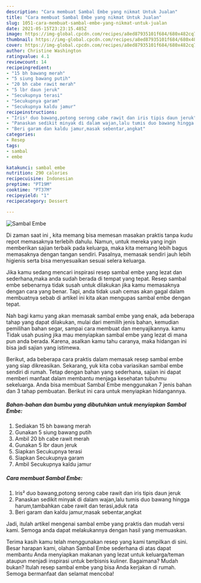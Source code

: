 ```yaml
---
description: "Cara membuat Sambal Embe yang nikmat Untuk Jualan"
title: "Cara membuat Sambal Embe yang nikmat Untuk Jualan"
slug: 1051-cara-membuat-sambal-embe-yang-nikmat-untuk-jualan
date: 2021-05-15T23:23:15.485Z
image: https://img-global.cpcdn.com/recipes/a8ed87935101f684/680x482cq70/sambal-embe-foto-resep-utama.jpg
thumbnail: https://img-global.cpcdn.com/recipes/a8ed87935101f684/680x482cq70/sambal-embe-foto-resep-utama.jpg
cover: https://img-global.cpcdn.com/recipes/a8ed87935101f684/680x482cq70/sambal-embe-foto-resep-utama.jpg
author: Christine Washington
ratingvalue: 4.1
reviewcount: 14
recipeingredient:
- "15 bh bawang merah"
- "5 siung bawang putih"
- "20 bh cabe rawit merah"
- "5 lbr daun jeruk"
- "Secukupnya terasi"
- "Secukupnya garam"
- "Secukupnya kaldu jamur"
recipeinstructions:
- "Iris² duo bawang,potong serong cabe rawit dan iris tipis daun jeruk"
- "Panaskan sedikit minyak di dalam wajan,lalu tumis duo bawang hingga harum,tambahkan cabe rawit dan terasi,aduk rata"
- "Beri garam dan kaldu jamur,masak sebentar,angkat"
categories:
- Resep
tags:
- sambal
- embe

katakunci: sambal embe 
nutrition: 290 calories
recipecuisine: Indonesian
preptime: "PT19M"
cooktime: "PT37M"
recipeyield: "1"
recipecategory: Dessert

---
```



![Sambal Embe](https://img-global.cpcdn.com/recipes/a8ed87935101f684/680x482cq70/sambal-embe-foto-resep-utama.jpg)

Di zaman  saat ini , kita memang bisa memesan masakan praktis tanpa kudu repot memasaknya terlebih dahulu. Namun, untuk mereka yang ingin memberikan sajian terbaik pada keluarga, maka kita memang lebih bagus memasaknya dengan tangan sendiri. Pasalnya, memasak sendiri jauh lebih higienis serta bisa menyesuaikan sesuai selera keluarga.

Jika kamu sedang mencari inspirasi resep sambal embe yang lezat dan sederhana,maka anda sudah berada di tempat yang tepat. Resep sambal embe  sebenarnya tidak susah untuk dilakukan jika kamu memasaknya dengan cara yang benar. Tapi, anda tidak usah cemas akan gagal dalam membuatnya 
sebab di artikel ini kita akan mengupas sambal embe dengan tepat.  



Nah bagi kamu yang akan memasak sambal embe yang enak, ada beberapa tahap yang dapat dilakukan, mulai dari memilih jenis bahan, kemudian pemilihan bahan segar, sampai cara membuat dan menyajikannya. kamu Tidak usah pusing jika mau menyiapkan sambal embe yang lezat di mana pun anda berada. Karena, asalkan kamu  tahu caranya, maka hidangan ini bisa jadi sajian yang istimewa.

Berikut, ada beberapa cara praktis  dalam memasak resep sambal embe yang siap dikreasikan. Sekarang, yuk kita coba variasikan sambal embe sendiri di rumah. Tetap dengan bahan yang sederhana, sajian ini dapat memberi manfaat dalam membantu menjaga kesehatan tubuhmu sekeluarga. Anda bisa membuat Sambal Embe menggunakan 7 jenis bahan dan 3 tahap pembuatan. Berikut ini cara untuk menyiapkan hidangannya.

<!--inarticleads1-->

##### Bahan-bahan dan bumbu yang dibutuhkan untuk menyiapkan Sambal Embe:

1. Sediakan 15 bh bawang merah
1. Gunakan 5 siung bawang putih
1. Ambil 20 bh cabe rawit merah
1. Gunakan 5 lbr daun jeruk
1. Siapkan Secukupnya terasi
1. Siapkan Secukupnya garam
1. Ambil Secukupnya kaldu jamur




<!--inarticleads2-->

##### Cara membuat Sambal Embe:

1. Iris² duo bawang,potong serong cabe rawit dan iris tipis daun jeruk
1. Panaskan sedikit minyak di dalam wajan,lalu tumis duo bawang hingga harum,tambahkan cabe rawit dan terasi,aduk rata
1. Beri garam dan kaldu jamur,masak sebentar,angkat




Jadi, itulah artikel mengenai  sambal embe  yang praktis dan mudah versi kami. Semoga anda dapat melakukannya dengan hasil yang memuaskan. 

Terima kasih kamu telah menggunakan resep yang kami tampilkan di sini. Besar harapan kami, olahan  Sambal Embe sederhana di atas dapat membantu Anda menyiapkan makanan yang lezat untuk keluarga/teman ataupun menjadi inspirasi untuk berbisnis kuliner. Bagaimana? Mudah bukan? Itulah resep sambal embe yang bisa Anda kerjakan di rumah. Semoga bermanfaat dan selamat mencoba!

